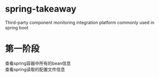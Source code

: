 # spring-takeaway
Third-party component monitoring integration platform commonly used in spring boot
# 第一阶段
查看spring容器中所有的bean信息<br>
查看spring读取的配置文件信息

